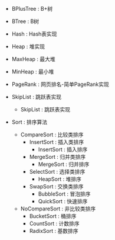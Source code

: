 - BPlusTree : B+树

- BTree : B树

- Hash : Hash表实现

- Heap : 堆实现
 - MaxHeap : 最大堆
 - MinHeap : 最小堆

- PageRank : 网页排名-简单PageRank实现

- SkipList : 跳跃表实现
  - SkipList : 跳跃表实现

- Sort : 排序算法
    - CompareSort : 比较类排序
        - InsertSort : 插入类排序
            - InsertSort : 插入排序
        - MergeSort : 归并类排序
            - MergeSort : 归并排序
        - SelectSort : 选择类排序
            - HeapSort : 堆排序
        - SwapSort : 交换类排序
            - BubbleSort : 冒泡排序
            - QuickSort : 快速排序     
    - NoCompareSort : 非比较类排序
        - BucketSort : 桶排序
        - CountSort : 计数排序
        - RadixSort : 基数排序